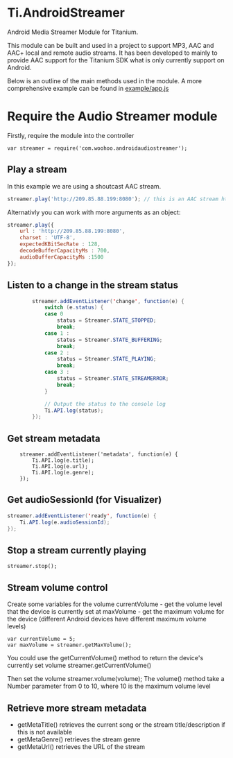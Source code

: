 # Ti.AndroidStreamer
Android Media Streamer Module for Titanium. 

This module can be built and used in a project to support MP3, AAC and AAC+ local and remote audio streams. It has been developed to mainly to provide AAC support for the Titanium SDK what is only currently support on Android.

Below is an outline of the main methods used in the module. A more comprehensive example can be found in <a href="https://github.com/trevorf/ti-android-streamer/blob/master/example/app.js">example/app.js</a>

# Require the Audio Streamer module
Firstly, require the module into the controller 

	var streamer = require('com.woohoo.androidaudiostreamer');

## Play a stream
In this example we are using a shoutcast AAC stream.

```javascript
streamer.play('http://209.85.88.199:8080'); // this is an AAC stream http://198.144.148.12:9002/
```

Alternativly you can work with more arguments as an object:

```javascript
streamer.play({
    url : 'http://209.85.88.199:8080',
    charset : 'UTF-8',
    expectedKBitSecRate : 128,
    decodeBufferCapacityMs : 700,
    audioBufferCapacityMs :1500
}); 
```


## Listen to a change in the stream status	
```java
        streamer.addEventListener('change', function(e) {
            switch (e.status) {
            case 0 
                status = Streamer.STATE_STOPPED;
                break;
            case 1 :
                status = Streamer.STATE_BUFFERING;
                break;
            case 2 :
                status = Streamer.STATE_PLAYING;
                break;
            case 3 :
                status = Streamer.STATE_STREAMERROR;
                break;
            }

            // Output the status to the console log
            Ti.API.log(status);
        });
```
## Get stream metadata

        streamer.addEventListener('metadata', function(e) {
            Ti.API.log(e.title);
            Ti.API.log(e.url);
            Ti.API.log(e.genre);
        }); 

## Get audioSessionId (for Visualizer)

```java
streamer.addEventListener('ready', function(e) {
    Ti.API.log(e.audioSessionId);
}); 
```

## Stop a stream currently playing

	streamer.stop();

## Stream volume control

Create some variables for the volume
currentVolume - get the volume level that the device is currently set at
maxVolume - get the maximum volume for the device (different Android devices have different maximum volume levels)

	var currentVolume = 5;
	var maxVolume = streamer.getMaxVolume();

You could use the getCurrentVolume() method to return the device's currently set volume
	streamer.getCurrentVolume()

Then set the volume
	streamer.volume(volume);
The volume() method take a Number parameter from 0 to 10, where 10 is the maximum volume level


## Retrieve more stream metadata

- getMetaTitle() retrieves the current song or the stream title/description if this is not available
- getMetaGenre() retrieves the stream genre 
- getMetaUrl() retrieves the URL of the stream
    